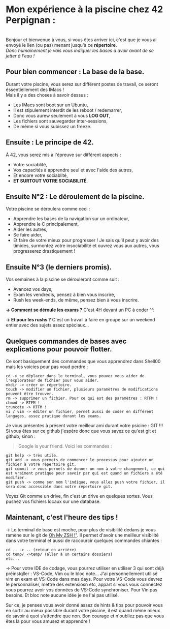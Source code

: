 # Mon expérience à la piscine chez 42 Perpignan :
\
Bonjour et bienvenue à vous, si vous êtes arriver ici, c'est que je vous ai envoyé le lien (ou pas) menant jusqu'à ce **répertoire**.  
_Donc humainement je vais vous indiquer les bases à avoir avant de se jetter à l'eau !_  

## Pour bien commencer : La base de la base.
Durant votre piscine, vous serez sur différent postes de travail, ce seront éssentiellement des IMacs !  
Mais il y a des choses à savoir dessus :  
- Les IMacs sont boot sur un Ubuntu,
- Il est stipulement interdit de les reboot / redemarrer,
- Donc vous aurew seulement à vous **LOG OUT**,
- Les fichiers sont sauvegarder inter-sessions,
- De même si vous subissez un freeze.

## Ensuite : Le principe de 42.
À 42, vous serez mis à l'épreuve sur différent aspects :
- Votre sociablité,
- Vos capacités à apprendre seul et avec l'aide des autres,
- Et encore votre sociablité,
- **ET SURTOUT VOTRE SOCIABILITÉ**.

## Ensuite N°2 : Le déroulement de la piscine.
Votre piscine se déroulera comme ceci :
- Apprendre les bases de la navigation sur un ordinateur,
- Apprendre le C principalement,
- Aider les autres,
- Se faire aider,
- Et faire de votre mieux pour progresser !
Je sais qu'il peut y avoir des timides, surmontez votre insociabilité et ouvrez vous aux autres, vous progresserez drastiquement !

## Ensuite N°3 (le derniers promis).
Vos semaines à la piscine se dérouleront comme suit :
- Avancez vos days,
- Exam les vendredis, pensez à bien vous inscrire,
- Rush les week-ends, de même, pensez bien à vous inscrire.

**-> Comment se déroule les exams ?**
C'est 4H devant un PC à coder ^^.

**-> Et pour les rushs ?**
C'est un travail à faire en groupe sur un weekend entier avec des sujets assez spéciaux...

## Quelques commandes de bases avec explications pour pouvoir flotter.
Ce sont basiquement des commandes que vous apprendrez dans Shell00 mais les voicies pour pas voud perdre :
```
cd -> se déplacer dans le terminal, vous pouvez vous aider de l'explorateur de fichier pour vous aider.
mkdir -> créer un répertoire.
touch -> modifier un fichier, plusieurs paramètres de modifications peuvent être trouver.
rm -> supprimer un fichier. Pour ce qui est des paramètres : RTFM !
chmod -> RTFM !
truncqte -> RTFM !
vi / vim -> éditer un fichier, pernet aussi de coder en différent langages, assez pratique durant les exams.
```
Je vous présentes à présent votre meilleur ami durant votre psicine : GIT !!!
Si vous êtes sur ce github j'espère donc que vous savez ce qu'est git et github, sinon :
 > Google is your friend.
Voici les commandes :
```
git help -> très utile.
git add -> vous permets de commencer le processus pour ajouter un fichier à votre répertoire git.
git commit -> vous permets de donner un nom à votre changement, ce qui est vraiment pratique pour savoir par qui est quand un fichiers a été modifier.
git push -> comme son nom l'indique, vous allez push votre fichier, il sera donc accessible dans votre répertoire git.
```
Voyez Git comme un drive, fin c'est un drive en quelques sortes. Vous pushez vos fichiers locaux sur une database.

## Maintenant, c'est l'heure des tips !
-> Le terminal de base est moche, pour plus de visibilité dedans je vous ramène sur le git de [Oh My ZSH !"](https://ohmyz.sh/). Il permet d'avoir une meilleur visibilité dans votre terminal et aussi de raccourcir quelques commandes chiantes :
```
cd .. -> .. (retour en arrière)
cd temp/ ->temp/ (aller à un certains dossiers)
etc...
```
-> Pour votre IDE de codage, vous pourrez utiliser en utiliser 3 qui sont déjà préinstqller : VS-Code, Vim ou le bloc note...
J'ai personnellement utilisé vim en exam et VS-Code dans mes days.
Pour votre VS-Code vous devrez le personnaliser, mettre des extensiosn etc, appart si vous vous connectez vous pourrez avoir vos données de VS-Code synchroniser.
Pour Vin pas besoins.
Et bloc note aucune idée je ne l'ai pas utilisé.

Sur ce, je penses vous avoir donné assez de hints & tips pour pouvoir vous en sortir au mieux possible durant votre piscine, il est quand même mieux de savoir à quoi s'attendre que non. 
Bon courage et n'oubliez pas que vous êtes là pour vous amusez et apprendre !
